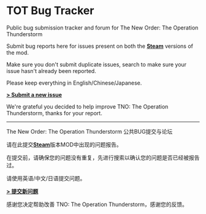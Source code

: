 # TOT Bug Tracker

Public bug submission tracker and forum for The New Order: The Operation Thunderstorm

Submit bug reports here for issues present on both the [**Steam**](https://steamcommunity.com/sharedfiles/filedetails/?id=3379310704) versions of the mod.

Make sure you don't submit duplicate issues, search to make sure your issue hasn't already been reported.

Please keep everything in English/Chinese/Japanese.

[**> Submit a new issue**](https://github.com/lkochiyasanael/TOT-Bug-Tracker)

We're grateful you decided to help improve TNO: The Operation Thunderstorm, thanks for your report.

---

The New Order: The Operation Thunderstorm 公共BUG提交与论坛

请在此提交[**Steam**](https://steamcommunity.com/sharedfiles/filedetails/?id=3379310704)版本MOD中出现的问题报告。

在提交前，请确保您的问题没有重复，先进行搜索以确认您的问题是否已经被报告过。

请使用英语/中文/日语提交问题。

[**> 提交新问题**](https://github.com/lkochiyasanael/TOT-Bug-Tracker)

感谢您决定帮助改善 TNO: The Operation Thunderstorm，感谢您的反馈。